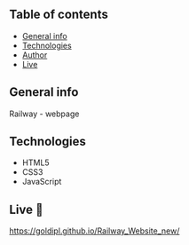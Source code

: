 ## Table of contents
* [General info](#general-info)
* [Technologies](#technologies)
* [Author](#author)
* [Live](#live-star2)

## General info
Railway - webpage

## Technologies
* HTML5
* CSS3
* JavaScript

## Live :star2:
https://goldipl.github.io/Railway_Website_new/